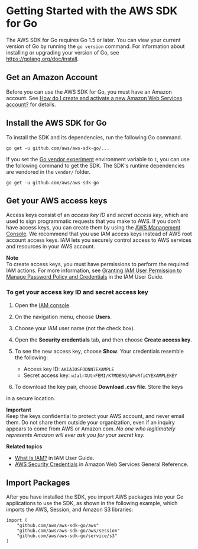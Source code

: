 # Getting Started with the AWS SDK for Go<a name="setting-up"></a>

The AWS SDK for Go requires Go 1\.5 or later\. You can view your current version of Go by running the `go version` command\. For information about installing or upgrading your version of Go, see [https://golang\.org/doc/install](https://golang.org/doc/install)\.

## Get an Amazon Account<a name="get-amazon-account"></a>

Before you can use the AWS SDK for Go, you must have an Amazon account\. See [How do I create and activate a new Amazon Web Services account?](https://aws.amazon.com/premiumsupport/knowledge-center/create-and-activate-aws-account) for details\.

## Install the AWS SDK for Go<a name="install-go-sdk"></a>

To install the SDK and its dependencies, run the following Go command\.

```
go get -u github.com/aws/aws-sdk-go/...
```

If you set the [Go vendor experiment](https://github.com/aws/aws-sdk-go/blob/main/README.md#installing) environment variable to `1`, you can use the following command to get the SDK\. The SDK's runtime dependencies are vendored in the `vendor/` folder\.

```
go get -u github.com/aws/aws-sdk-go
```

## Get your AWS access keys<a name="get-aws-credentials"></a>

Access keys consist of an *access key ID* and *secret access key*, which are used to sign programmatic requests that you make to AWS\. If you don't have access keys, you can create them by using the [AWS Management Console](https://console.aws.amazon.com/console/home)\. We recommend that you use IAM access keys instead of AWS root account access keys\. IAM lets you securely control access to AWS services and resources in your AWS account\.

**Note**  
To create access keys, you must have permissions to perform the required IAM actions\. For more information, see [Granting IAM User Permission to Manage Password Policy and Credentials](https://docs.aws.amazon.com/IAM/latest/UserGuide/id_credentials_delegate-permissions.html) in the IAM User Guide\.

### To get your access key ID and secret access key<a name="w7aab7b9b7"></a>

1. Open the [IAM console](https://console.aws.amazon.com/iam/home)\.

1. On the navigation menu, choose **Users**\.

1. Choose your IAM user name \(not the check box\)\.

1. Open the **Security credentials** tab, and then choose **Create access key**\.

1. To see the new access key, choose **Show**\. Your credentials resemble the following:
   + Access key ID: `AKIAIOSFODNN7EXAMPLE` 
   + Secret access key: `wJalrXUtnFEMI/K7MDENG/bPxRfiCYEXAMPLEKEY` 

1. To download the key pair, choose **Download \.csv file**\. Store the keys

in a secure location\.

**Important**  
Keep the keys confidential to protect your AWS account, and never email them\. Do not share them outside your organization, even if an inquiry appears to come from AWS or Amazon\.com\. *No one who legitimately represents Amazon will ever ask you for your secret key\.* 

 **Related topics** 
+  [What Is IAM?](https://docs.aws.amazon.com/IAM/latest/UserGuide/introduction.html) in IAM User Guide\.
+  [AWS Security Credentials](https://docs.aws.amazon.com/general/latest/gr/aws-security-credentials.html) in Amazon Web Services General Reference\.

## Import Packages<a name="packages"></a>

After you have installed the SDK, you import AWS packages into your Go applications to use the SDK, as shown in the following example, which imports the AWS, Session, and Amazon S3 libraries:

```
import (
    "github.com/aws/aws-sdk-go/aws"
    "github.com/aws/aws-sdk-go/aws/session"
    "github.com/aws/aws-sdk-go/service/s3"
)
```